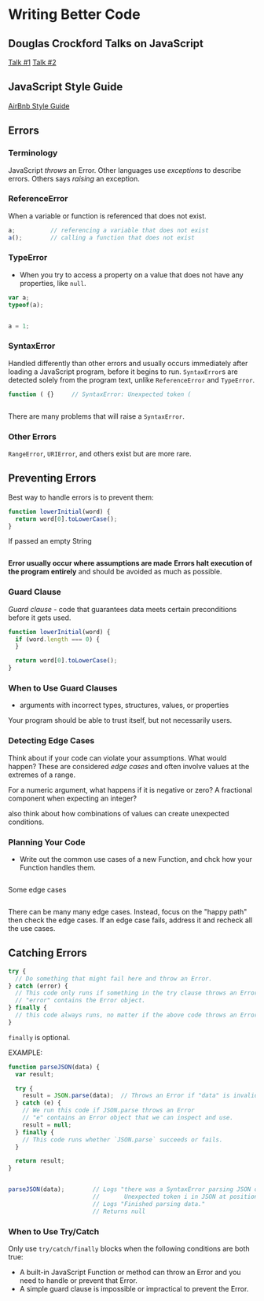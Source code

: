 # Writing Better Code

## Douglas Crockford Talks on JavaScript
[Talk #1](https://youtu.be/RO1Wnu-xKoY?t=38m47s)
[Talk #2](https://www.youtube.com/watch?v=hQVTIJBZook)

## JavaScript Style Guide
[AirBnb Style Guide](https://github.com/airbnb/javascript)

## Errors
### Terminology
JavaScript *throws* an Error. Other languages use *exceptions* to describe errors. Others says *raising* an exception.

### ReferenceError
When a variable or function is referenced that does not exist.
```javascript
a;          // referencing a variable that does not exist
a();        // calling a function that does not exist
```

### TypeError
* When you try to access a property on a value that does not have any properties, like `null`.

```javascript
var a;
typeof(a);


a = 1;
```

### SyntaxError
Handled differently than other errors and usually occurs immediately after loading a JavaScript program, before it begins to run. `SyntaxError`s are detected solely from the program text, unlike `ReferenceError` and `TypeError`.
```javascript
function ( {}     // SyntaxError: Unexpected token (
```

```javascript
```

There are many problems that will raise a `SyntaxError`.

### Other Errors
`RangeError`, `URIError`, and others exist but are more rare.

## Preventing Errors
Best way to handle errors is to prevent them:
```javascript
function lowerInitial(word) {
  return word[0].toLowerCase();
}
```
If passed an empty String
```javascript
```

**Error usually occur where assumptions are made**
**Errors halt execution of the program entirely** and should be avoided as much as possible.

### Guard Clause
*Guard clause* - code that guarantees data meets certain preconditions before it gets used.
```javascript
function lowerInitial(word) {
  if (word.length === 0) {
  }

  return word[0].toLowerCase();
}
```

### When to Use Guard Clauses
* arguments with incorrect types, structures, values, or properties

Your program should be able to trust itself, but not necessarily users.

### Detecting Edge Cases
Think about if your code can violate your assumptions. What would happen? These are considered *edge cases* and often involve values at the extremes of a range.


For a numeric argument, what happens if it is negative or zero? A fractional component when expecting an integer?

also think about how combinations of values can create unexpected conditions.

### Planning Your Code
* Write out the common use cases of a new Function, and chck how your Function handles them.

```javascript


```
Some edge cases
```javascript
```

There can be many many edge cases. Instead, focus on the "happy path" then check the edge cases. If an edge case fails, address it and recheck all the use cases.

## Catching Errors
```javascript
try {
  // Do something that might fail here and throw an Error.
} catch (error) {
  // This code only runs if something in the try clause throws an Error.
  // "error" contains the Error object.
} finally {
  // this code always runs, no matter if the above code throws an Error or not.
}
```
`finally` is optional.

EXAMPLE:
```javascript
function parseJSON(data) {
  var result;

  try {
    result = JSON.parse(data);  // Throws an Error if "data" is invalid
  } catch (e) {
    // We run this code if JSON.parse throws an Error
    // "e" contains an Error object that we can inspect and use.
    result = null;
  } finally {
    // This code runs whether `JSON.parse` succeeds or fails.
  }

  return result;
}


parseJSON(data);        // Logs "there was a SyntaxError parsing JSON data:
                        //       Unexpected token i in JSON at position 0"
                        // Logs "Finished parsing data."
                        // Returns null
```

### When to Use Try/Catch
Only use `try/catch/finally` blocks when the following conditions are both true:
* A built-in JavaScript Function or method can throw an Error and you need to handle or prevent that Error.
* A simple guard clause is impossible or impractical to prevent the Error.